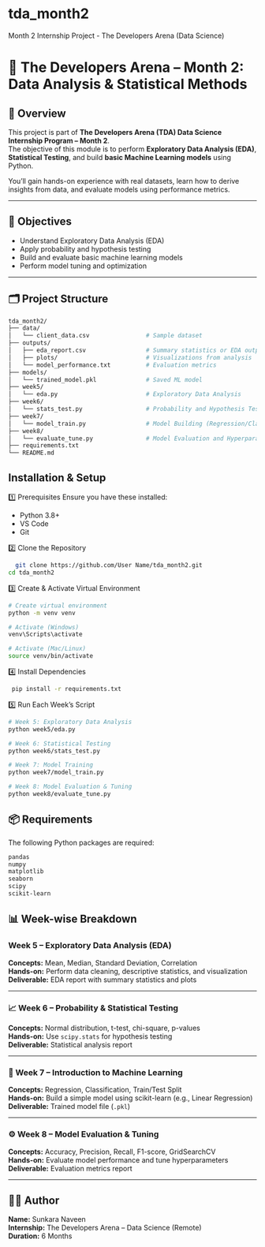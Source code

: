 # tda_month2
Month 2 Internship Project - The Developers Arena (Data Science)
# 🧠 The Developers Arena – Month 2: Data Analysis & Statistical Methods

## 📘 Overview
This project is part of **The Developers Arena (TDA) Data Science Internship Program – Month 2**.  
The objective of this module is to perform **Exploratory Data Analysis (EDA)**, **Statistical Testing**, and build **basic Machine Learning models** using Python.

You’ll gain hands-on experience with real datasets, learn how to derive insights from data, and evaluate models using performance metrics.

---

## 🎯 Objectives
- Understand Exploratory Data Analysis (EDA)
- Apply probability and hypothesis testing
- Build and evaluate basic machine learning models
- Perform model tuning and optimization

---

## 🗂️ Project Structure
```bash
tda_month2/
├── data/
│   └── client_data.csv                # Sample dataset 
├── outputs/
│   ├── eda_report.csv                 # Summary statistics or EDA outputs
│   ├── plots/                         # Visualizations from analysis
│   └── model_performance.txt          # Evaluation metrics
├── models/
│   └── trained_model.pkl              # Saved ML model
├── week5/
│   └── eda.py                         # Exploratory Data Analysis
├── week6/
│   └── stats_test.py                  # Probability and Hypothesis Testing
├── week7/
│   └── model_train.py                 # Model Building (Regression/Classification)
├── week8/
│   └── evaluate_tune.py               # Model Evaluation and Hyperparameter Tuning
├── requirements.txt
└── README.md
```

## Installation & Setup
1️⃣ Prerequisites
Ensure you have these installed:
* Python 3.8+
* VS Code
* Git

2️⃣ Clone the Repository
```bash
  git clone https://github.com/User Name/tda_month2.git
cd tda_month2
```
3️⃣ Create & Activate Virtual Environment
```bash
# Create virtual environment
python -m venv venv

# Activate (Windows)
venv\Scripts\activate

# Activate (Mac/Linux)
source venv/bin/activate
```
4️⃣ Install Dependencies
```bash
 pip install -r requirements.txt
```
5️⃣ Run Each Week’s Script
```bash
# Week 5: Exploratory Data Analysis
python week5/eda.py

# Week 6: Statistical Testing
python week6/stats_test.py

# Week 7: Model Training
python week7/model_train.py

# Week 8: Model Evaluation & Tuning
python week8/evaluate_tune.py

```

## 📦 Requirements

The following Python packages are required:

```bash
pandas
numpy
matplotlib
seaborn
scipy
scikit-learn
```
## 📊 Week-wise Breakdown

### Week 5 – Exploratory Data Analysis (EDA)
**Concepts:** Mean, Median, Standard Deviation, Correlation  
**Hands-on:** Perform data cleaning, descriptive statistics, and visualization  
**Deliverable:** EDA report with summary statistics and plots  

---

### 📈 Week 6 – Probability & Statistical Testing
**Concepts:** Normal distribution, t-test, chi-square, p-values  
**Hands-on:** Use `scipy.stats` for hypothesis testing  
**Deliverable:** Statistical analysis report  

---

### 🤖 Week 7 – Introduction to Machine Learning
**Concepts:** Regression, Classification, Train/Test Split  
**Hands-on:** Build a simple model using scikit-learn (e.g., Linear Regression)  
**Deliverable:** Trained model file (`.pkl`)  

---

### ⚙️ Week 8 – Model Evaluation & Tuning
**Concepts:** Accuracy, Precision, Recall, F1-score, GridSearchCV  
**Hands-on:** Evaluate model performance and tune hyperparameters  
**Deliverable:** Evaluation metrics report  

---

## 🧑‍💻 Author
**Name:** Sunkara Naveen  
**Internship:** The Developers Arena – Data Science (Remote)  
**Duration:** 6 Months  
